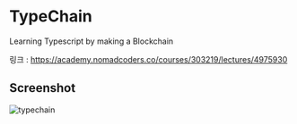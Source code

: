 # TypeChain

Learning Typescript by making a Blockchain

링크 : https://academy.nomadcoders.co/courses/303219/lectures/4975930

## Screenshot

![typechain](https://user-images.githubusercontent.com/45552388/62717908-b8582080-ba3f-11e9-9e17-b1b2cf6c4801.png)